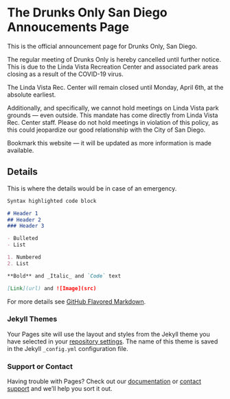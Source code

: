 # The Drunks Only San Diego Annoucements Page

This is the official announcement page for Drunks Only, San Diego.

The regular meeting of Drunks Only is hereby cancelled until further notice.  This is due to the Linda Vista Recreation Center and associated park areas closing as a result of the COVID-19 virus.  

The Linda Vista Rec. Center will remain closed until Monday, April 6th, at the absolute earliest.  

Additionally, and specifically, we cannot hold meetings on Linda Vista park grounds — even outside.  This mandate has come directly from Linda Vista Rec. Center staff.  Please do not hold meetings in violation of this policy, as this could jeopardize our good relationship with the City of San Diego.

Bookmark this website — it will be updated as more information is made available.

## Details

This is where the details would be in case of an emergency.

```markdown
Syntax highlighted code block

# Header 1
## Header 2
### Header 3

- Bulleted
- List

1. Numbered
2. List

**Bold** and _Italic_ and `Code` text

[Link](url) and ![Image](src)
```

For more details see [GitHub Flavored Markdown](https://guides.github.com/features/mastering-markdown/).

### Jekyll Themes

Your Pages site will use the layout and styles from the Jekyll theme you have selected in your [repository settings](https://github.com/drunksonly/announcements/settings). The name of this theme is saved in the Jekyll `_config.yml` configuration file.

### Support or Contact

Having trouble with Pages? Check out our [documentation](https://help.github.com/categories/github-pages-basics/) or [contact support](https://github.com/contact) and we’ll help you sort it out.
